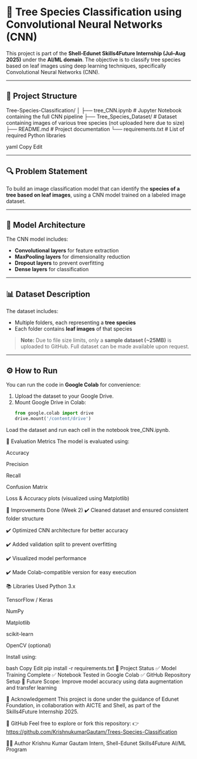# 🌳 Tree Species Classification using Convolutional Neural Networks (CNN)

This project is part of the **Shell-Edunet Skills4Future Internship (Jul–Aug 2025)** under the **AI/ML domain**. The objective is to classify tree species based on leaf images using deep learning techniques, specifically Convolutional Neural Networks (CNN).

---

## 📁 Project Structure

Tree-Species-Classification/
│
├── tree_CNN.ipynb # Jupyter Notebook containing the full CNN pipeline
├── Tree_Species_Dataset/ # Dataset containing images of various tree species (not uploaded here due to size)
├── README.md # Project documentation
└── requirements.txt # List of required Python libraries

yaml
Copy
Edit

---

## 🔍 Problem Statement

To build an image classification model that can identify the **species of a tree based on leaf images**, using a CNN model trained on a labeled image dataset.

---

## 🧠 Model Architecture

The CNN model includes:
- **Convolutional layers** for feature extraction
- **MaxPooling layers** for dimensionality reduction
- **Dropout layers** to prevent overfitting
- **Dense layers** for classification

---

## 📊 Dataset Description

The dataset includes:
- Multiple folders, each representing a **tree species**
- Each folder contains **leaf images** of that species

> **Note:** Due to file size limits, only a **sample dataset (~25MB)** is uploaded to GitHub. Full dataset can be made available upon request.

---

## ⚙️ How to Run

You can run the code in **Google Colab** for convenience:

1. Upload the dataset to your Google Drive.
2. Mount Google Drive in Colab:
   ```python
   from google.colab import drive
   drive.mount('/content/drive')
Load the dataset and run each cell in the notebook tree_CNN.ipynb.

🧪 Evaluation Metrics
The model is evaluated using:

Accuracy

Precision

Recall

Confusion Matrix

Loss & Accuracy plots (visualized using Matplotlib)

🔧 Improvements Done (Week 2)
✔️ Cleaned dataset and ensured consistent folder structure

✔️ Optimized CNN architecture for better accuracy

✔️ Added validation split to prevent overfitting

✔️ Visualized model performance

✔️ Made Colab-compatible version for easy execution

📚 Libraries Used
Python 3.x

TensorFlow / Keras

NumPy

Matplotlib

scikit-learn

OpenCV (optional)

Install using:

bash
Copy
Edit
pip install -r requirements.txt
📌 Project Status
✅ Model Training Complete
✅ Notebook Tested in Google Colab
✅ GitHub Repository Setup
🔁 Future Scope: Improve model accuracy using data augmentation and transfer learning

📎 Acknowledgement
This project is done under the guidance of Edunet Foundation, in collaboration with AICTE and Shell, as part of the Skills4Future Internship 2025.

🔗 GitHub
Feel free to explore or fork this repository:
👉 https://github.com/KrishnukumarGautam/Trees-Species-Classification

🧑‍💻 Author
Krishnu Kumar Gautam
Intern, Shell-Edunet Skills4Future AI/ML Program
